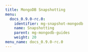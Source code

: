 ```yaml
---
title: MongoDB Snapshotting
menu:
  docs_0.9.0-rc.0:
    identifier: mg-snapshot-mongodb
    name: Snapshotting
    parent: mg-mongodb-guides
    weight: 20
menu_name: docs_0.9.0-rc.0
---
```


